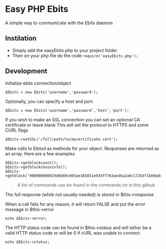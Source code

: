 # Easy PHP Ebits
A simple way to communicate with the Ebits daemon

## Instilation
- Simply add the easyEbits.php to your project folder
- Then on your php file do the code
 ``` require('easyEbits.php'); ```

## Development
Initialize ebits connection/object
```
$Ebits = new Ebits('username','password');
```

Optionally, you can specify a host and port.
```
$Ebits = new Ebits('username','password','host','port');
```
If you wish to make an SSL connection you can set an optional CA certificate or leave blank This will set the protocol to HTTPS and some CURL flags
```
$Ebits->setSSL('/full/path/to/mycertificate.cert');
```
Make calls to Ebitsd as methods for your object. Responses are returned as an array. Here are a few examples
```
$Ebits->getblockcount();
$Ebits->getblockchaininfo();
$Ebits->getblock('000000000019d6689c085ae165831e934ff763ae46a2a6c172b3f1b60a8ce26f');
```
> A list of commands can be found in the commands.txt in this github

The full response (while not usually needed) is stored in $this->response

When a call fails for any reason, it will return FALSE and put the error message in $this->error
```
echo $Ebits->error;
```
The HTTP status code can be found in $this->status and will either be a valid HTTP status code or will be 0 if cURL was unable to connect.
```
echo $Ebits->status;
```
